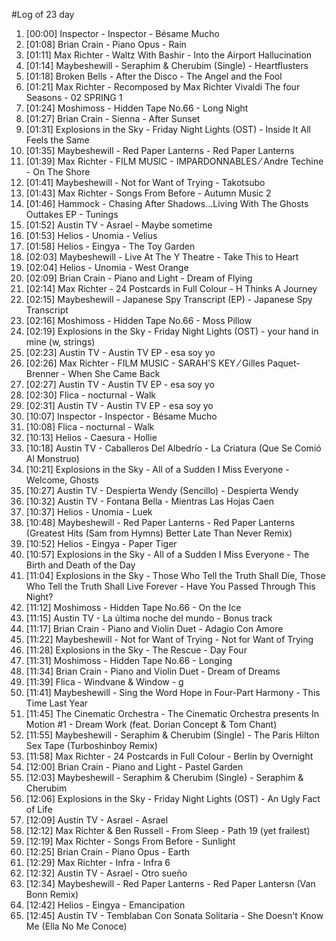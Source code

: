 #Log of 23 day

1. [00:00] Inspector - Inspector - Bésame Mucho
1. [01:08] Brian Crain - Piano Opus - Rain
1. [01:11] Max Richter - Waltz With Bashir - Into the Airport Hallucination
1. [01:14] Maybeshewill - Seraphim & Cherubim (Single) - Heartflusters
1. [01:18] Broken Bells - After the Disco - The Angel and the Fool
1. [01:21] Max Richter - Recomposed by Max Richter Vivaldi The four Seasons - 02 SPRING 1
1. [01:24] Moshimoss - Hidden Tape No.66 - Long Night
1. [01:27] Brian Crain - Sienna - After Sunset
1. [01:31] Explosions in the Sky - Friday Night Lights (OST) - Inside It All Feels the Same
1. [01:35] Maybeshewill - Red Paper Lanterns - Red Paper Lanterns
1. [01:39] Max Richter - FILM MUSIC - IMPARDONNABLES ⁄ Andre Techine - On The Shore
1. [01:41] Maybeshewill - Not for Want of Trying - Takotsubo
1. [01:43] Max Richter - Songs From Before - Autumn Music 2
1. [01:46] Hammock - Chasing After Shadows...Living With The Ghosts Outtakes EP - Tunings
1. [01:52] Austin TV - Asrael - Maybe sometime
1. [01:53] Helios - Unomia - Velius
1. [01:58] Helios - Eingya - The Toy Garden
1. [02:03] Maybeshewill - Live At The Y Theatre - Take This to Heart
1. [02:04] Helios - Unomia - West Orange
1. [02:09] Brian Crain - Piano and Light - Dream of Flying
1. [02:14] Max Richter - 24 Postcards in Full Colour - H Thinks A Journey
1. [02:15] Maybeshewill - Japanese Spy Transcript (EP) - Japanese Spy Transcript
1. [02:16] Moshimoss - Hidden Tape No.66 - Moss Pillow
1. [02:19] Explosions in the Sky - Friday Night Lights (OST) - your hand in mine (w, strings)
1. [02:23] Austin TV - Austin TV EP - esa soy yo
1. [02:26] Max Richter - FILM MUSIC - SARAH'S KEY ⁄ Gilles Paquet-Brenner - When She Came Back
1. [02:27] Austin TV - Austin TV EP - esa soy yo
1. [02:30] Flica - nocturnal - Walk
1. [02:31] Austin TV - Austin TV EP - esa soy yo
1. [10:07] Inspector - Inspector - Bésame Mucho
1. [10:08] Flica - nocturnal - Walk
1. [10:13] Helios - Caesura - Hollie
1. [10:18] Austin TV - Caballeros Del Albedrío - La Criatura (Que Se Comió Al Monstruo)
1. [10:21] Explosions in the Sky - All of a Sudden I Miss Everyone - Welcome, Ghosts
1. [10:27] Austin TV - Despierta Wendy (Sencillo) - Despierta Wendy
1. [10:32] Austin TV - Fontana Bella - Mientras Las Hojas Caen
1. [10:37] Helios - Unomia - Luek
1. [10:48] Maybeshewill - Red Paper Lanterns - Red Paper Lanterns (Greatest Hits (Sam from Hymns) Better Late Than Never Remix)
1. [10:52] Helios - Eingya - Paper Tiger
1. [10:57] Explosions in the Sky - All of a Sudden I Miss Everyone - The Birth and Death of the Day
1. [11:04] Explosions in the Sky - Those Who Tell the Truth Shall Die, Those Who Tell the Truth Shall Live Forever - Have You Passed Through This Night?
1. [11:12] Moshimoss - Hidden Tape No.66 - On the Ice
1. [11:15] Austin TV - La última noche del mundo - Bonus track
1. [11:17] Brian Crain - Piano and Violin Duet - Adagio Con Amore
1. [11:22] Maybeshewill - Not for Want of Trying - Not for Want of Trying
1. [11:28] Explosions in the Sky - The Rescue - Day Four
1. [11:31] Moshimoss - Hidden Tape No.66 - Longing
1. [11:34] Brian Crain - Piano and Violin Duet - Dream of Dreams
1. [11:39] Flica - Windvane & Window - g
1. [11:41] Maybeshewill - Sing the Word Hope in Four-Part Harmony - This Time Last Year
1. [11:45] The Cinematic Orchestra - The Cinematic Orchestra presents In Motion #1 - Dream Work (feat. Dorian Concept & Tom Chant)
1. [11:55] Maybeshewill - Seraphim & Cherubim (Single) - The Paris Hilton Sex Tape (Turboshinboy Remix)
1. [11:58] Max Richter - 24 Postcards in Full Colour - Berlin by Overnight
1. [12:00] Brian Crain - Piano and Light - Pastel Garden
1. [12:03] Maybeshewill - Seraphim & Cherubim (Single) - Seraphim & Cherubim
1. [12:06] Explosions in the Sky - Friday Night Lights (OST) - An Ugly Fact of Life
1. [12:09] Austin TV - Asrael - Asrael
1. [12:12] Max Richter & Ben Russell - From Sleep - Path 19 (yet frailest)
1. [12:19] Max Richter - Songs From Before - Sunlight
1. [12:25] Brian Crain - Piano Opus - Earth
1. [12:29] Max Richter - Infra - Infra 6
1. [12:32] Austin TV - Asrael - Otro sueño
1. [12:34] Maybeshewill - Red Paper Lanterns - Red Paper Lantersn (Van Bonn Remix)
1. [12:42] Helios - Eingya - Emancipation
1. [12:45] Austin TV - Temblaban Con Sonata Solitaria - She Doesn't Know Me (Ella No Me Conoce)
